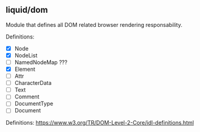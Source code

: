 liquid/dom
---

Module that defines all DOM related browser rendering responsability.

Definitions:
* [x] Node
* [x] NodeList
* [ ] NamedNodeMap ???
* [x] Element
* [ ] Attr
* [ ] CharacterData
* [ ] Text
* [ ] Comment
* [ ] DocumentType
* [ ] Document

Definitions: https://www.w3.org/TR/DOM-Level-2-Core/idl-definitions.html